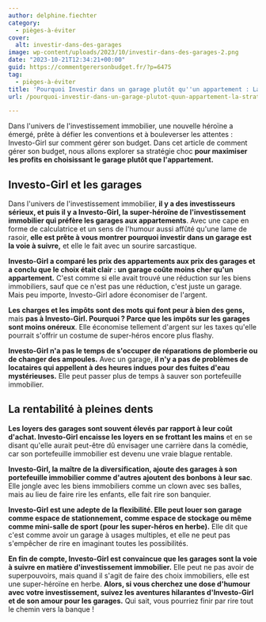 ```yaml
---
author: delphine.fiechter
category:
  - pièges-à-éviter
cover:
  alt: investir-dans-des-garages
image: wp-content/uploads/2023/10/investir-dans-des-garages-2.png
date: "2023-10-21T12:34:21+00:00"
guid: https://commentgerersonbudget.fr/?p=6475
tag:
  - pièges-à-éviter
title: 'Pourquoi Investir dans un garage plutôt qu''un appartement : La stratégie gagnante d''Investo-Girl'
url: /pourquoi-investir-dans-un-garage-plutot-quun-appartement-la-strategie-gagnante-dinvesto-girl/

---
```

Dans l'univers de l'investissement immobilier, une nouvelle héroïne a émergé, prête à défier les conventions et à bouleverser les attentes : Investo-Girl sur comment gérer son budget. Dans cet article de comment gérer son budget, nous allons explorer sa stratégie choc **pour maximiser les profits en choisissant le garage plutôt que l'appartement.**

## Investo-Girl et les garages

Dans l'univers de l'investissement immobilier, **il y a des investisseurs sérieux, et puis il y a Investo-Girl, la super-héroïne de l'investissement immobilier qui préfère les garages aux appartements**. Avec une cape en forme de calculatrice et un sens de l'humour aussi affûté qu'une lame de rasoir, **elle est prête à vous montrer pourquoi investir dans un garage est la voie à suivre,** et elle le fait avec un sourire sarcastique.

**Investo-Girl a comparé les prix des appartements aux prix des garages et a conclu que le choix était clair : un garage coûte moins cher qu'un appartement.** C'est comme si elle avait trouvé une réduction sur les biens immobiliers, sauf que ce n'est pas une réduction, c'est juste un garage. Mais peu importe, Investo-Girl adore économiser de l'argent.

**Les charges et les impôts sont des mots qui font peur à bien des gens,** mais **pas à Investo-Girl. Pourquoi ? Parce que les impôts sur les garages sont moins onéreux**. Elle économise tellement d'argent sur les taxes qu'elle pourrait s'offrir un costume de super-héros encore plus flashy.

**Investo-Girl n'a pas le temps de s'occuper de réparations de plomberie ou de changer des ampoules.** Avec un garage, **il n'y a pas de problèmes de locataires qui appellent à des heures indues pour des fuites d'eau mystérieuses.** Elle peut passer plus de temps à sauver son portefeuille immobilier.

## La rentabilité à pleines dents

**Les loyers des garages sont souvent élevés par rapport à leur coût d'achat. Investo-Girl encaisse les loyers en se frottant les mains** et en se disant qu'elle aurait peut-être dû envisager une carrière dans la comédie, car son portefeuille immobilier est devenu une vraie blague rentable.

**Investo-Girl, la maître de la diversification, ajoute des garages à son portefeuille immobilier comme d'autres ajoutent des bonbons à leur sac**. Elle jongle avec les biens immobiliers comme un clown avec ses balles, mais au lieu de faire rire les enfants, elle fait rire son banquier.

**Investo-Girl est une adepte de la flexibilité. Elle peut louer son garage comme espace de stationnement, comme espace de stockage ou même comme mini-salle de sport (pour les super-héros en herbe).** Elle dit que c'est comme avoir un garage à usages multiples, et elle ne peut pas s'empêcher de rire en imaginant toutes les possibilités.

**En fin de compte, Investo-Girl est convaincue que les garages sont la voie à suivre en matière d'investissement immobilier.** Elle peut ne pas avoir de superpouvoirs, mais quand il s'agit de faire des choix immobiliers, elle est une super-héroïne en herbe. **Alors, si vous cherchez une dose d'humour avec votre investissement, suivez les aventures hilarantes d'Investo-Girl et de son amour pour les garages.** Qui sait, vous pourriez finir par rire tout le chemin vers la banque !
